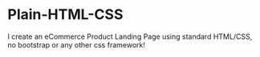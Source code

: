 # Plain-HTML-CSS

I create an eCommerce Product Landing Page using standard HTML/CSS, no bootstrap or any other css framework!
